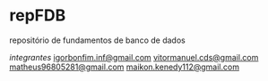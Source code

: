# repFDB
repositório de fundamentos de banco de dados

*integrantes*
igorbonfim.inf@gmail.com
vitormanuel.cds@gmail.com
matheus96805281@gmail.com
maikon.kenedy112@gmail.com
